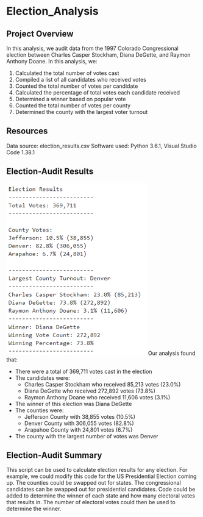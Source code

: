 # Election_Analysis
## Project Overview 
In this analysis, we audit data from the 1997 Colorado Congressional election between Charles Casper Stockham, Diana DeGette, and Raymon Anthony Doane. In this analysis, we:
1. Calculated the total number of votes cast
2. Compiled a list of all candidates who received votes
3. Counted the total number of votes per candidate
4. Calculated the percentage of total votes each candidate received
5. Determined a winner based on popular vote
6. Counted the total number of votes per county
7. Determined the county with the largest voter turnout

## Resources
Data source: election_results.csv
Software used: Python 3.6.1, Visual Studio Code 1.38.1

## Election-Audit Results
![Summary of anaylsis](Analysis/Summary_of_Results.png)
Our analysis found that: 
- There were a total of 369,711 votes cast in the election
- The candidates were:
  - Charles Casper Stockham who received 85,213 votes (23.0%)
  - Diana DeGette who received 272,892 votes (73.8%)
  - Raymon Anthony Doane who received 11,606 votes (3.1%)
- The winner of this election was Diana DeGette
- The counties were:
  - Jefferson County with 38,855 votes (10.5%)
  - Denver County with 306,055 votes (82.8%)
  - Arapahoe County with 24,801 votes (6.7%)
- The county with the largest number of votes was Denver

## Election-Audit Summary
This script can be used to calculate election results for any election. For example, we could modify this code for the US Presidential Election coming up. The counties could be swapped out for states. The congressional candidates can be swapped out for presidential candidates. Code could be added to determine the winner of each state and how many electoral votes that results in. The number of electoral votes could then be used to determine the winner. 

